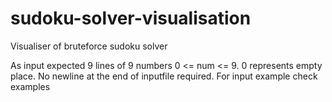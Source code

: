 # sudoku-solver-visualisation

Visualiser of bruteforce sudoku solver

As input expected 9 lines of 9 numbers 0 <= num <= 9. 0 represents empty place.
No newline at the end of inputfile required.
For input example check examples
